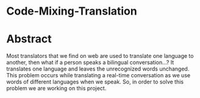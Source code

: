 # Code-Mixing-Translation

<h1>Abstract</h1>
<p>Most translators that we find on web are used to translate one language to another, then what if a person speaks a bilingual conversation…? It translates one language and leaves the unrecognized words unchanged. This problem occurs while translating a real-time conversation as we use words of different languages when we speak. So, in order to solve this problem we are working on this project.</p>

